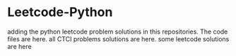 # Leetcode-Python
adding the python leetcode problem solutions in this repositories. 
The code files are here.
all CTCI problems solutions are here.
some leetcode solutions are here










































































































































































































































